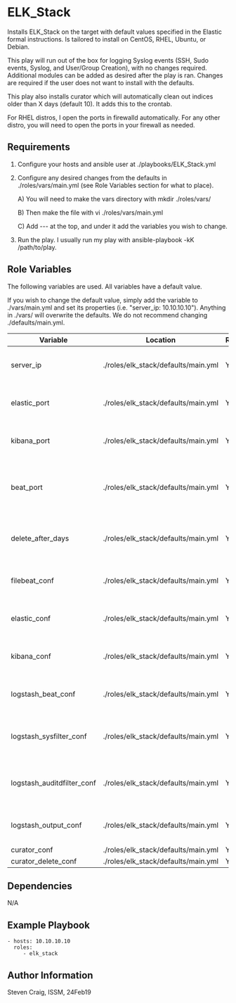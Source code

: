 ELK_Stack
=========

Installs ELK_Stack on the target with default values specified in the Elastic formal instructions. Is tailored to install on CentOS, RHEL, Ubuntu, or Debian.

This play will run out of the box for logging Syslog events (SSH, Sudo events, Syslog, and User/Group Creation), with no changes required. Additional modules can be added as desired after the play is ran. Changes are required if the user does not want to install with the defaults.

This play also installs curator which will automatically clean out indices older than X days (default 10). It adds this to the crontab.

For RHEL distros, I open the ports in firewalld automatically. For any other distro, you will need to open the ports in your firewall as needed.

Requirements
------------

1) Configure your hosts and ansible user at ./playbooks/ELK_Stack.yml
2) Configure any desired changes from the defaults in ./roles/vars/main.yml (see Role Variables section for what to place).
    
    A) You will need to make the vars directory with mkdir ./roles/vars/
    
    B) Then make the file with vi ./roles/vars/main.yml
    
    C) Add --- at the top, and under it add the variables you wish to change.

3) Run the play. I usually run my play with ansible-playbook -kK /path/to/play.

Role Variables
--------------

The following variables are used. All variables have a default value. 

If you wish to change the default value, simply add the variable to ./vars/main.yml and set its properties (i.e. "server_ip: 10.10.10.10"). Anything in ./vars/ will overwrite the defaults. We do not recommend changing ./defaults/main.yml.

| Variable  | Location | Required | Default | Description
| ------------- | ------------- | ------------- | ------------- | ------------- |
| server_ip | ./roles/elk_stack/defaults/main.yml | Yes | localhost | Used to configure the host of ELK services |
| elastic_port | ./roles/elk_stack/defaults/main.yml | Yes | 9200 | Configures the port elasticsearch will listen on |
| kibana_port | ./roles/elk_stack/defaults/main.yml | Yes | 5601 | Configures the port kibana will listen on |
| beat_port | ./roles/elk_stack/defaults/main.yml | Yes | 5044 | Configures the port for logstash to listen on and where beats send to |
| delete_after_days | ./roles/elk_stack/defaults/main.yml | Yes | 10 | Configures the threshold of when indicies are deleted |
| filebeat_conf | ./roles/elk_stack/defaults/main.yml | Yes | /etc/filebeat/filebeat.yml | Path to the filebeat configuration file |
| elastic_conf | ./roles/elk_stack/defaults/main.yml | Yes | /etc/elasticsearch/elasticsearch.yml | Path to the elasticsearch configuration file |
| kibana_conf | ./roles/elk_stack/defaults/main.yml | Yes | /etc/kibana/kibana.yml | Path to the kibana configuration file |
| logstash_beat_conf | ./roles/elk_stack/defaults/main.yml | Yes | /etc/logstash/conf.d/01-beats-input.conf | Path to the input configuration for logstash |
| logstash_sysfilter_conf | ./roles/elk_stack/defaults/main.yml | Yes | /etc/logstash/conf.d/10-syslog-filter.conf | Path to the system logs filter configuration for logstash |
| logstash_auditdfilter_conf | ./roles/elk_stack/defaults/main.yml | Yes | /etc/logstash/conf.d/11-auditd-filter.conf | Path to the auditd logs filter configuration for logstash |
| logstash_output_conf | ./roles/elk_stack/defaults/main.yml | Yes | /etc/logstash/conf.d/30-elasticsearch-output.conf | Path to the output configuration for logstash |
| curator_conf | ./roles/elk_stack/defaults/main.yml | Yes | /etc/curator/curator.yml |
| curator_delete_conf | ./roles/elk_stack/defaults/main.yml | Yes | /etc/curator/delete_indices.yml |

Dependencies
------------

N/A

Example Playbook
----------------

    - hosts: 10.10.10.10
      roles:
         - elk_stack

Author Information
------------------

Steven Craig, ISSM, 24Feb19

